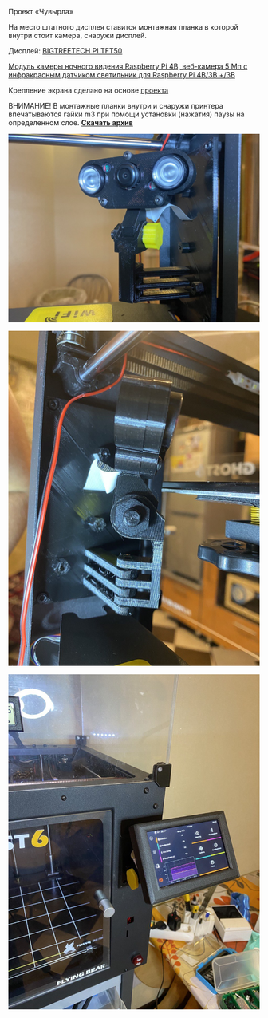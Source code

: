 Проект «Чувырла» 

На место штатного дисплея ставится монтажная планка в которой внутри стоит камера, снаружи дисплей.

Дисплей: [BIGTREETECH PI  TFT50](https://biqu.equipment/collections/lcd/products/bigtreetech-pi-tft43-v2-0-screen-board?variant=39337700819042)

[Модуль камеры ночного видения Raspberry Pi 4B, веб-камера 5 Мп с инфракрасным датчиком светильник для Raspberry Pi 4B/3B +/3B](https://sl.aliexpress.ru/p?key=aCgJtkI)

Крепление экрана сделано на основе [проекта](https://www.thingiverse.com/thing:4689019)

ВНИМАНИЕ! В монтажные планки внутри и снаружи принтера впечатываются гайки m3 при помощи установки (нажатия) паузы на определенном слое.
[**Скачать архив**](Ghost6Cam&Display.zip)

![](screen1.jpg)

![](screen2.jpg)

![](screen3.jpg)